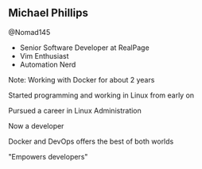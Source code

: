## Michael Phillips

@Nomad145

* Senior Software Developer at RealPage
* Vim Enthusiast
* Automation Nerd

Note:
Working with Docker for about 2 years

Started programming and working in Linux from early on

Pursued a career in Linux Administration

Now a developer

Docker and DevOps offers the best of both worlds

"Empowers developers"
